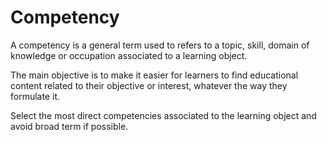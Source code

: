 # Competency

A competency is a general term used to refers to a topic, skill, domain of knowledge or occupation associated to a learning object.

The main objective is to make it easier for learners to find educational content related to their objective or interest, whatever the way they formulate it.

Select the most direct competencies associated to the learning object and avoid broad term if possible.
